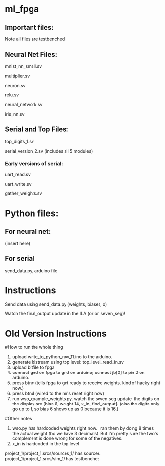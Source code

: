 # ml_fpga
## Important files:
Note all files are testbenched

## Neural Net Files:
mnist_nn_small.sv

multiplier.sv

neuron.sv

relu.sv

neural_network.sv

iris_nn.sv

## Serial and Top Files:
top_digits_1.sv

serial_version_2.sv (includes all 5 modules)

### Early versions of serial:
uart_read.sv

uart_write.sv

gather_weights.sv

# Python files:
## For neural net:
(insert here)

## For serial
send_data.py, arduino file


# Instructions
Send data using send_data.py (weights, biases, x)

Watch the final_output update in the ILA (or on seven_seg)!




# Old Version Instructions
#How to run the whole thing
1. upload write\_to\_python\_nov\_11.ino to the arduino.
2. generate bistream using top level: top\_level\_read\_in.sv 
3. upload bitfile to fpga
4. connect gnd on fpga to gnd on arduino; connect jb\[0\] to pin 2 on arduino.
5. press btnc (tells fpga to get ready to receive weights. kind of hacky right now.)
6. press btnd (wired to the nn's reset right now)
7. run wso\_example\_weights.py. watch the seven seg update. the digits on the display are \[bias 6, weight 14, x\_in, final\_output\]. (also the digits only go up to f, so bias 6 shows up as 0 because it is 16.)

#Other notes
1. wso.py has hardcoded weights right now. I ran them by doing 8 times the actual weight (bc we have 3 decimals). But I'm pretty sure the two's complement is done wrong for some of the negatives.
2. x\_in is hardcoded in the top level


project_1/project_1.srcs/sources_1/ has sources
project_1/project_1.srcs/sim_1/ has testbenches
